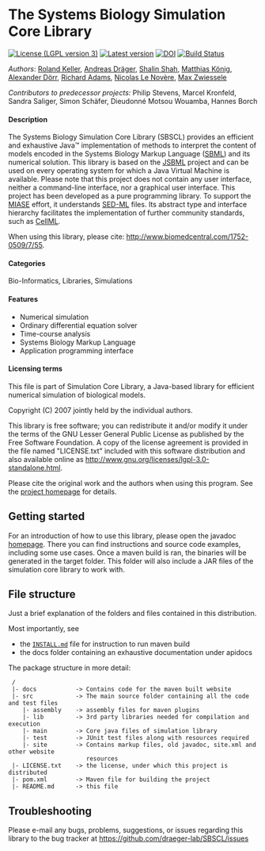 # The Systems Biology Simulation Core Library

[![License (LGPL version 3)](https://img.shields.io/badge/license-LGPLv3.0-blue.svg?style=plastic)](http://opensource.org/licenses/LGPL-3.0)
[![Latest version](https://img.shields.io/badge/Latest_version-1.4.0-brightgreen.svg?style=plastic)](https://github.com/draeger-lab/SBSCL/releases/)
[![DOI](https://img.shields.io/badge/DOI-10.1186%2F1752--0509--7--55-blue.svg?style=plastic)](https://doi.org/10.1186/1752-0509-7-55)
[![Build Status](https://travis-ci.org/shalinshah1993/SBSCL.svg?branch=master&style=plastic)](https://travis-ci.org/shalinshah1993/SBSCL)

*Authors*: [Roland Keller](https://github.com/RolandKeller5), [Andreas Dräger](https://github.com/draeger), [Shalin Shah](https://github.com/shalinshah1993), [Matthias König](https://github.com/matthiaskoenig), [Alexander Dörr](https://github.com/a-doerr), [Richard Adams](https://github.com/otter606), [Nicolas Le Novère](https://github.com/lenov), [Max Zwiessele](https://github.com/mzwiessele)

*Contributors to predecessor projects:* Philip Stevens, Marcel Kronfeld, Sandra Saliger, Simon Schäfer, Dieudonné Motsou Wouamba, Hannes Borch

#### Description
The Systems Biology Simulation Core Library (SBSCL) provides an efficient and exhaustive Java™ implementation of methods to interpret the content of models encoded in the Systems Biology Markup Language ([SBML](http://sbml.org)) and its numerical solution. This library is based on the [JSBML](http://sbml.org/Software/JSBML) project and can be used on every operating system for which a Java Virtual Machine is available. Please note that this project does not contain any user interface, neither a command-line interface, nor a graphical user interface. This project has been developed as a pure programming library. To support the [MIASE](http://co.mbine.org/standards/miase) effort, it understands [SED-ML](http://sed-ml.org) files. Its abstract type and interface hierarchy facilitates the implementation of further community standards, such as [CellML](https://www.cellml.org).

When using this library, please cite: http://www.biomedcentral.com/1752-0509/7/55.

#### Categories
Bio-Informatics, Libraries, Simulations

#### Features
* Numerical simulation
* Ordinary differential equation solver
* Time-course analysis
* Systems Biology Markup Language
* Application programming interface

#### Licensing terms

This file is part of Simulation Core Library, a Java-based library for efficient numerical simulation of biological models.

Copyright (C) 2007 jointly held by the individual authors.

This library is free software; you can redistribute it and/or modify it under the terms of the GNU Lesser General Public License as published by the Free Software Foundation. A copy of the license agreement is provided in the file named "LICENSE.txt" included with this software distribution and also available online as http://www.gnu.org/licenses/lgpl-3.0-standalone.html.

Please cite the original work and the authors when using this program. See the [project homepage](https://draeger-lab.github.io/SBSCL/) for details.

## Getting started

For an introduction of how to use this library, please open the javadoc [homepage](https://draeger-lab.github.io/SBSCL/apidocs/overview-summary.html). There you can find instructions and source code examples, including some use cases. Once a maven build is ran, the binaries will be generated in the target folder. This folder will also include a JAR files of the simulation core library to work with.

## File structure

Just a brief explanation of the folders and files contained in this distribution.

Most importantly, see 
 * the [`INSTALL.md`](INSTALL.md) file for instruction to run maven build
 * the docs folder containing an exhaustive documentation under apidocs

The package structure in more detail:
```
 /
 |- docs           -> Contains code for the maven built website
 |- src            -> The main source folder containing all the code and test files
    |- assembly    -> assembly files for maven plugins
    |- lib         -> 3rd party libraries needed for compilation and execution
    |- main        -> Core java files of simulation library
    |- test        -> JUnit test files along with resources required
    |- site        -> Contains markup files, old javadoc, site.xml and other website 
                      resources 
 |- LICENSE.txt    -> the license, under which this project is distributed
 |- pom.xml        -> Maven file for building the project
 |- README.md      -> this file
```

## Troubleshooting

Please e-mail any bugs, problems, suggestions, or issues regarding this library to the bug tracker at https://github.com/draeger-lab/SBSCL/issues
